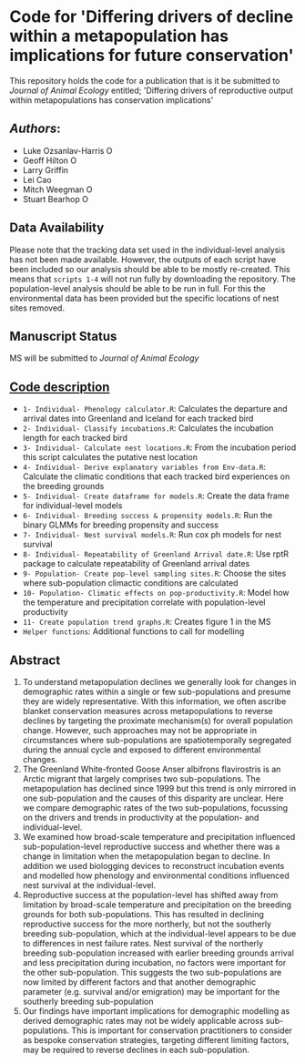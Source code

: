 # Code for 'Differing drivers of decline within a metapopulation has implications for future conservation'

This repository holds the code for a publication that is it be submitted to *Journal of Animal Ecology* entitled; 'Differing drivers of reproductive output within metapopulations has conservation implications'

## _Authors_:

- Luke Ozsanlav-Harris <a itemprop="sameAs" content="https://orcid.org/0000-0003-3889-6722" href="https://orcid.org/0000-0003-3889-6722" target="orcid.widget" rel="noopener" style="vertical-align:top;"><img src="https://orcid.org/sites/default/files/images/orcid_16x16.png" alt="ORCID iD icon" target="_blank" style="width:1em;margin-right:.5em;"/></a>
- Geoff Hilton <a itemprop="sameAs" content="https://orcid.org/0000-0001-9062-3030" href="https://orcid.org/0000-0001-9062-3030" target="orcid.widget" rel="me noopener noreferrer" style="vertical-align:top;"><img src="https://orcid.org/sites/default/files/images/orcid_16x16.png" alt="ORCID iD icon" style="width:1em;margin-right:.5em;"/></a>
- Larry Griffin
- Lei Cao
- Mitch Weegman <a itemprop="sameAs" content="https://orcid.org/0000-0003-1633-0920" href="https://orcid.org/0000-0003-1633-0920" target="orcid.widget" rel="me noopener noreferrer" style="vertical-align:top;"><img src="https://orcid.org/sites/default/files/images/orcid_16x16.png" alt="ORCID iD icon" style="width:1em;margin-right:.5em;"/></a>
- Stuart Bearhop <a itemprop="sameAs" content="https://orcid.org/0000-0002-5864-0129" href="https://orcid.org/0000-0002-5864-0129" target="orcid.widget" rel="me noopener noreferrer" style="vertical-align:top;"><img src="https://orcid.org/sites/default/files/images/orcid_16x16.png" alt="ORCID iD icon" style="width:1em;margin-right:.5em;"/></a>

## Data Availability

Please note that the tracking data set used in the individual-level analysis has not been made available. However, the outputs of each script have been included so our analysis should be able to be mostly re-created. This means that `scripts 1-4` will not run fully by downloading the repository. The population-level analysis should be able to be run in full. For this the environmental data has been provided but the specific locations of nest sites removed.


## Manuscript Status

MS will be submitted to *Journal of Animal Ecology*



## [Code description](Code)

- `1- Individual- Phenology calculator.R`: Calculates the departure and arrival dates into Greenland and Iceland for each tracked bird                                 
- `2- Individual- Classify incubations.R`: Calculates the incubation length for each tracked bird                     
- `3- Individual- Calculate nest locations.R`: From the incubation period this script calculates the putative nest location                 
- `4- Individual- Derive explanatory variables from Env-data.R`: Calculate the climatic conditions that each tracked bird experiences on the breeding grounds 
- `5- Individual- Create dataframe for models.R`: Create the data frame for individual-level models             
- `6- Individual- Breeding success & propensity models.R`: Run the binary GLMMs for breeding propensity and success    
- `7- Individual- Nest survival models.R`: Run cox ph models for nest survival                     
- `8- Individual- Repeatability of Greenland Arrival date.R`: Use rptR package to calculate repeatability of Greenland arrival dates
- `9- Population- Create pop-level sampling sites.R`: Choose the sites where sub-population climactic conditions are calculated
- `10- Population- Climatic effects on pop-productivity.R`: Model how the temperature and precipitation correlate with population-level productivity    
- `11- Create population trend graphs.R`: Creates figure 1 in the MS
- `Helper functions`: Additional functions to call for modelling


## Abstract

1.	To understand metapopulation declines we generally look for changes in demographic rates within a single or few sub-populations and presume they are widely representative. With this information, we often ascribe blanket conservation measures across metapopulations to reverse declines by targeting the proximate mechanism(s) for overall population change. However, such approaches may not be appropriate in circumstances where sub-populations are spatiotemporally segregated during the annual cycle and exposed to different environmental changes. 
2.	The Greenland White-fronted Goose Anser albifrons flavirostris is an Arctic migrant that largely comprises two sub-populations. The metapopulation has declined since 1999 but this trend is only mirrored in one sub-population and the causes of this disparity are unclear. Here we compare demographic rates of the two sub-populations, focussing on the drivers and trends in productivity at the population- and individual-level. 
3.	We examined how broad-scale temperature and precipitation influenced sub-population-level reproductive success and whether there was a change in limitation when the metapopulation began to decline. In addition we used biologging devices to reconstruct incubation events and modelled how phenology and environmental conditions influenced nest survival at the individual-level. 
4.	Reproductive success at the population-level has shifted away from limitation by broad-scale temperature and precipitation on the breeding grounds for both sub-populations. This has resulted in declining reproductive success for the more northerly, but not the southerly breeding sub-population, which at the individual-level appears to be due to differences in nest failure rates. Nest survival of the northerly breeding sub-population increased with earlier breeding grounds arrival and less precipitation during incubation, no factors were important for the other sub-population. This suggests the two sub-populations are now limited by different factors and that another demographic parameter (e.g. survival and/or emigration) may be important for the southerly breeding sub-population
5.	Our findings have important implications for demographic modelling as derived demographic rates may not be widely applicable across sub-populations. This is important for conservation practitioners to consider as bespoke conservation strategies, targeting different limiting factors, may be required to reverse declines in each sub-population. 

